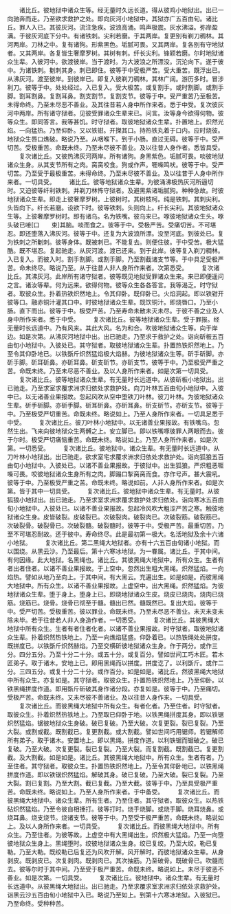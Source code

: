<!-- { "loadSidebar": true } -->
　　诸比丘。彼地狱中诸众生等。经无量时久远长道。得从彼鸡小地狱出。出已一向驰奔而走。乃至欲求救护之处。即向灰河小地狱中。其狱亦广五百由旬。诸比丘。罪人入已。其彼灰河。流注急疾。波浪高涌。鸣声极震。灰水沸溢。弥岸盈满。于彼灰河底下分中。有诸铁刺。尖利若磨。于其两岸。复更别有剃刀稠林。其河两岸。刀林之中。复有诸狗。形紫黑色。垢腻可畏。又其两岸。复各别有守地狱者。又其两岸。各复皆生奢摩罗树。其树有刺。纤长尖利。锋颖若磨。尔时地狱诸众生辈。入彼河中。欲渡彼岸。当于渡时。为大波浪之所漂没。沉沦向下。遂于彼中。为诸铁刺。劖刺其身。刺已即住。彼等于中受极严苦。受大重苦。既浮出已。从沸灰河。渡至彼岸。到彼岸已。即复入彼剃刀稠林。其林广阔。游历多时。冒涉利刀。彼等于中。处处经过。入已复入。受大极苦。或复割手。或时割脚。或割手脚。割耳割鼻。复割耳鼻。割支割节。复割支节。彼等于中。受严重苦乃至极苦。未得命终。乃至未尽恶不善业。及其往昔若人身中所作来者。悉于中受。复次彼灰河中两岸。所有诸守狱者。见彼受罪诸众生辈来已。问言。汝等身今欲得何物。彼等众生。即同答言。我等甚饥。时守狱者。取彼地狱诸众生辈。扑置地上。炽然光焰。一向猛热。乃至仰卧。又以铁钳。开搩其口。持热铁丸着于口内。应时烧彼。地狱众生唇口燋破。略说乃至。从咽喉下。到于小肠。直过无碍。彼等于中。受严切苦。受极重苦。命既未终。乃至未尽彼不善业。及以往昔人身作者。悉皆具受。
　　复次诸比丘。又彼热沸灰河两岸。所有诸狗。身黑紫色。垢腻可畏。啖彼地狱诸众生身。从其支节所有之肉。脔脔咬食。狗或作声。啀喍鸣吠。彼等于中。受严切苦。乃至受于最极重苦。未得命终。乃至未尽彼不善业。及以往昔于人身中所作来者。一切具受。
　　诸比丘。彼等地狱诸众生辈。为彼涌沸极热灰河所逼切时。又迫彼等纤利铁刺。并剃刀林怖守狱者。及避黑紫诸垢腻狗。种种急故。时彼地狱诸众生辈。即走上彼奢摩罗树。上彼树时。其树枝柯。纯是铁刺。其刺尖利。头皆向下。纤长若磨。设欲下时。彼等铁刺。头则向上。纤长尖利。其彼地狱诸众生等。上彼奢摩罗树时。即有诸乌。名为铁嘴。彼乌来已。啄彼地狱诸众生头。啄头破已唼[口　　束]其脑。啖而食之。彼等于中。受极严苦。受痛切苦。不可堪忍。即还堕落入沸灰河。彼等于中。还复为大波浪所漂。没至河底。到彼处已。复为铁刺之所劖刺。彼等身体。既被刺已。不能复去。则便住彼。于中受苦。极大猛酷。既不堪忍。复起驰走。从灰河渡。渡已还来。到于此岸。彼等复入剃刀稠林。入已复入。而彼入时。割手割脚。或割手脚。乃至割截诸支节等。于中具足受极严苦。命未终尽。略说乃至。从于往昔人非人身所作来者。次第悉受。
　　复次诸比丘。其沸灰河。此岸所有诸守狱者。彼等既见地狱受罪诸众生来。来已即便遥问之言。诸汝等辈。何为远来。欲得何物。彼等众生各各答言。我等渴乏。时守狱者。取彼众生。扑着热铁炽然地上。令其仰卧。既仰卧已。火焰洞起。即以铁钳开彼等口。融赤铜汁灌其口中。时彼地狱诸众生辈。既饮铜汁。即烧唇口。乃至小肠。直下而出。彼等于中。极受严苦。乃至寿命未散未灭未尽。于彼不善之业及人身中所作来者。悉于中受。
　　复次诸比丘。彼等地狱诸众生辈。受于罪报。经无量时长远道中。乃有风来。其此大风。名为和合。吹彼地狱诸众生等。向于岸边。如是次第。从沸灰河地狱中出。出已驰走。乃至求于救护之处。诣向斫板五百由旬小地狱中。入彼处已。其守狱者。取彼地狱诸众生辈。扑置热铁炽然地上。乃至令其仰卧地已。以铁斲斤炽然猛焰极大焰赫。为彼地狱诸众生等。斫手斫脚。亦斫手脚。斫耳斫鼻。亦斫耳鼻。斫支斫节。亦斫支节。彼等于中。乃至极受严重之苦。命既未终。乃至未尽恶不善业。及以人身所作来者。如是次第一切具受。
　　复次诸比丘。彼等地狱诸众生辈。有无量时长远道中。从彼斫板小地狱出。出已驰走。乃至求室求覆求洲求归依处求救护处。向刀叶林五百由旬小地狱中。入彼中已。以无诸善业果报故。忽起风吹从空中堕铁刀叶林。彼刀叶林。为彼地狱诸众生辈。斫手斫脚。亦斫手脚。斫耳斫鼻。亦斫耳鼻。斫支斫节。亦斫支节。彼等于中。乃至极受严切重苦。命既未终。略说如上。乃至人身所作来者。一切具足悉于中受。
　　复次诸比丘。彼刀叶林小地狱中。以无诸善业果报故。有铁嘴乌。忽然生出。飞来向彼地狱众生两髆之上。安立脚已。即以铁嘴啄彼罪人两眼而去。彼于尔时。极受严切痛恼重苦。命既未终。略说如上。乃至人身所作来者。如是次第。一切悉受。
　　复次诸比丘。彼地狱中。诸众生辈。有无量时长远道中。从刀叶林小地狱出。出已驰走。欲求室宅求覆求洲求归依处求救护处。诣向狐狼五百由旬小地狱中。入彼处已。以诸不善业果报故。于彼狱中。出生狐狼。严炽粗恶啀喍可畏。咬彼地狱诸众生身所有之肉。脚蹋口掣脔脔而食。亦作号声。甚大震吼。彼等于中。乃至极受严重之苦。命既未终。略说如前。人非人身所作来者。如是次第。皆于其中一切具受。
　　复次诸比丘。彼地狱中诸众生辈。有无量时。从彼狐狼小地狱出。出已驰走。乃至求室求洲求覆求救护处求归依处。诣向寒冰五百由旬小地狱中。入彼处已。以诸不善业果报故。忽起冷风吹大粗涩严苦之寒。触彼地狱诸众生身。皮皆破裂。皮破裂已。次破裂肉。破裂肉已。次破裂筋。破裂筋已。次破裂骨。破裂骨已。次破裂髓。破裂髓时。彼等于中。受极严苦。最重切苦。乃至不可堪忍耐故。还于彼中。寿命终尽。此是最初第一极大。名活地狱及余十六诸小地狱。
　　复次诸比丘。第二黑绳大地狱者。亦有十六五百由旬诸小地狱。而以围绕。从黑云沙。乃至最后。第十六寒冰地狱。为一眷属。诸比丘。于其中间。有何因缘。此大地狱。名黑绳也。诸比丘。其彼黑绳大地狱中。所有众生。生者有者出者住者。以诸不善业果报故。于上空中。忽然出生粗大黑绳。炽然猛焰。一向焰热。譬如从地乃至向上。于其中间。有大黑云。充遍出生。如是如是。而彼黑绳大地狱中。所有众生。以诸不善业果报故。上虚空中。出大黑绳。炽然猛焰。为彼地狱诸众生辈。堕于身上。堕身上已。即烧地狱诸众生皮。烧皮已烧肉。烧肉已烧筋。烧筋已。烧骨。烧骨已彻至于髓。髓出已然。髓既然已。复出大焰。彼等于中。受严切苦。受极重苦。彼以罪业。命既未终。乃至未尽恶不善业。未灭未变未除未毕。若于往昔若人非人身造作者。一切悉受。
　　复次诸比丘。其彼黑绳大地狱中所有众生。生者有者住者化者。以诸不善业果报故。时守狱者。取彼地狱诸众生辈。扑着炽然热铁地上。乃至一向燋焰猛盛。仰卧着已。以热铁绳处处拼度。既拼度已。以铁斲斤炽然赫焰。乃至交横斫彼地狱诸众生身。作于两分。或作三分。四分五分。乃至十分二十分。或五十分。或复百分。譬如世间工巧木匠。若木匠弟子。取于诸木。安地上已。即用黑绳而以拼度。拼度讫了。以利斲斤。或作二分。三四五分。或复十分二十分。或作百分。如是如是。诸比丘。然彼黑绳大地狱中所有众生。亦复如是。其守狱者。取彼众生。扑置热铁炽然地上。乃至仰卧。以铁黑绳拼度作道。即用斲斤斫破其身作诸分段。亦复如是。彼等于中。乃至痛切。受极严苦。命既未终。又未尽彼不善诸业。及以往昔人身作来。一切具受。
　　复次诸比丘。而彼黑绳大地狱中所有众生。有者化者。乃至住者。时守狱者。取彼众生。扑着炽然热铁地上。乃至取已仰卧于地。以铁黑绳拼度其身。即以铁锯炽然猛焰。锯彼地狱众生身破。破已复破。乃至大破。次复更裂。裂已复裂。乃至大裂。或割或截。既割截已。复更割截。或大割截。譬如世间巧用锯师。若锯解师所有弟子。取于诸木。安置地上。即以黑绳。拼度作道。以利铁锯而锯破之。破已复破。乃至大破。次复更裂。裂已复裂。乃至大裂。而复割截。既割截已。复更割截。及大割截。如是如是。诸比丘。其彼黑绳大地狱中。所有众生。生者有者。乃至住者。其守狱者。取彼众生。扑置热铁炽然地上。乃至令其仰卧地已。以铁黑绳拼度作道。即以铁锯炽然猛焰。解破其身。破已复破。乃至大破。裂已复裂。乃至大裂。割已复割。乃至大割。截已复截。乃至大截。彼等于中。乃至具受极严重苦。命既未终。略说如上。乃至人身所作来者。于中备受。
　　复次诸比丘。而彼黑绳大地狱中。诸众生辈。所有生者。乃至住者。其守狱者。取彼众生。以热铁砧炽然猛焰。乃至令彼自相捶打。彼等打时。烧手烧脚。或烧手脚。烧耳烧鼻。或烧耳鼻。烧支烧节。烧诸支节。彼等于中。乃至受于极严重苦。命既未终。略说如上。及以人身所作来者。一切具受。
　　复次诸比丘。而彼黑绳大地狱中。所有众生。乃至住者。为彼等故。上虚空中有大黑绳出生。炽然极大猛焰。乃至一向堕彼地狱众生身上。黑绳堕时。绞彼地狱诸众生身。绞已复绞。乃至大绞。勒已复勒。乃至大勒。既绞勒已后复还为风吹开解。风开解时。而彼地狱诸众生辈。从身剥皮。既剥皮已。次复剥肉。既剥肉已。其次抽筋。乃至破骨。既破骨已。吹髓而去。彼等尔时于其中间。乃至受于极严重苦。命既未终。略说如上。未尽于彼恶不善业。如是次第。一切具受。
　　复次诸比丘。彼地狱中。诸众生辈。有无量时长远道中。从彼黑绳大地狱出。出已驰走。乃至求覆求室求洲求归依处求救护处。诣黑云沙五百由旬小地狱中入已。略说乃至如上。到第十六寒冰地狱。入彼狱已。乃至命终。受种种苦。
